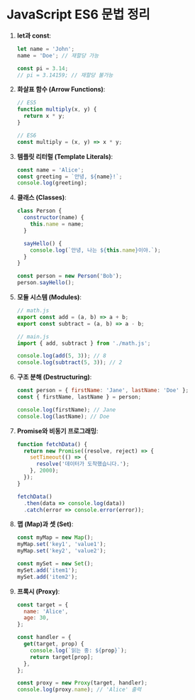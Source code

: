 # JavaScript ES6 문법 정리

1. **let과 const**:

   ```javascript
   let name = 'John';
   name = 'Doe'; // 재할당 가능

   const pi = 3.14;
   // pi = 3.14159; // 재할당 불가능
   ```

2. **화살표 함수 (Arrow Functions)**:
   ```javascript
   // ES5
   function multiply(x, y) {
     return x * y;
   }

   // ES6
   const multiply = (x, y) => x * y;
   ```

3. **템플릿 리터럴 (Template Literals)**:

   ```javascript
   const name = 'Alice';
   const greeting = `안녕, ${name}!`;
   console.log(greeting);
   ```

4. **클래스 (Classes)**:

   ```javascript
   class Person {
     constructor(name) {
       this.name = name;
     }

     sayHello() {
       console.log(`안녕, 나는 ${this.name}이야.`);
     }
   }

   const person = new Person('Bob');
   person.sayHello();
   ```

5. **모듈 시스템 (Modules)**:

   ```javascript
   // math.js
   export const add = (a, b) => a + b;
   export const subtract = (a, b) => a - b;

   // main.js
   import { add, subtract } from './math.js';

   console.log(add(5, 3)); // 8
   console.log(subtract(5, 3)); // 2
   ```

6. **구조 분해 (Destructuring)**:

   ```javascript
   const person = { firstName: 'Jane', lastName: 'Doe' };
   const { firstName, lastName } = person;

   console.log(firstName); // Jane
   console.log(lastName); // Doe
   ```

7. **Promise와 비동기 프로그래밍**:

   ```javascript
   function fetchData() {
     return new Promise((resolve, reject) => {
       setTimeout(() => {
         resolve('데이터가 도착했습니다.');
       }, 2000);
     });
   }

   fetchData()
     .then(data => console.log(data))
     .catch(error => console.error(error));
   ```

8. **맵 (Map)과 셋 (Set)**:

   ```javascript
   const myMap = new Map();
   myMap.set('key1', 'value1');
   myMap.set('key2', 'value2');

   const mySet = new Set();
   mySet.add('item1');
   mySet.add('item2');
   ```

9. **프록시 (Proxy)**:

   ```javascript
   const target = {
     name: 'Alice',
     age: 30,
   };

   const handler = {
     get(target, prop) {
       console.log(`읽는 중: ${prop}`);
       return target[prop];
     },
   };

   const proxy = new Proxy(target, handler);
   console.log(proxy.name); // 'Alice' 출력
   ```
